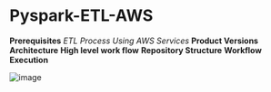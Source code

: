 # Pyspark-ETL-AWS
**Prerequisites**
*ETL Process Using AWS Services*
**Product Versions**
**Architecture**
**High level work flow**
**Repository Structure**
**Workflow Execution**

![image](https://github.com/ntc2818/Pyspark-ETL-AWS/assets/43464281/a791cbe6-793f-4c5b-b3a7-b71f772c580f)

